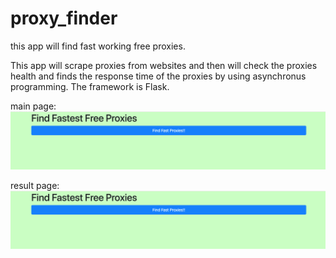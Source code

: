 # proxy_finder
this app will find fast working free proxies.

This app will scrape proxies from websites and then will check
the proxies health and finds the response time of the proxies by using asynchronus
programming.
The framework is Flask.

main page:
![alt text](https://github.com/Aboofazeli/proxy_finder/blob/master/index_page.png)

result page:
![alt text](https://github.com/Aboofazeli/proxy_finder/blob/master/index_page.png)
